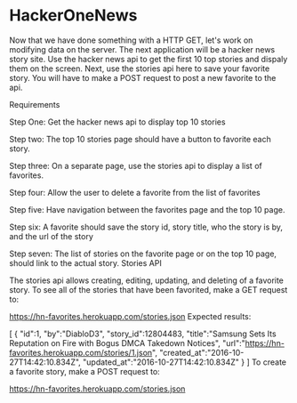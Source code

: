 # HackerOneNews

Now that we have done something with a HTTP GET, let's work on modifying data on the server. The next application will be a hacker news story site. Use the hacker news api to get the first 10 top stories and dispaly them on the screen. Next, use the stories api here to save your favorite story. You will have to make a POST request to post a new favorite to the api.

Requirements

Step One: Get the hacker news api to display top 10 stories

Step two: The top 10 stories page should have a button to favorite each story.

Step three: On a separate page, use the stories api to display a list of favorites.

Step four: Allow the user to delete a favorite from the list of favorites

Step five: Have navigation between the favorites page and the top 10 page.

Step six: A favorite should save the story id, story title, who the story is by, and the url of the story

Step seven: The list of stories on the favorite page or on the top 10 page, should link to the actual story.
Stories API

The stories api allows creating, editing, updating, and deleting of a favorite story. To see all of the stories that have been favorited, make a GET request to:

https://hn-favorites.herokuapp.com/stories.json
Expected results:

[
 {
  "id":1,
  "by":"DiabloD3",
  "story_id":12804483,
  "title":"Samsung Sets Its Reputation on Fire with Bogus DMCA Takedown Notices",
  "url":"https://hn-favorites.herokuapp.com/stories/1.json",
  "created_at":"2016-10-27T14:42:10.834Z",
  "updated_at":"2016-10-27T14:42:10.834Z"
  }
]
To create a favorite story, make a POST request to:

https://hn-favorites.herokuapp.com/stories.json